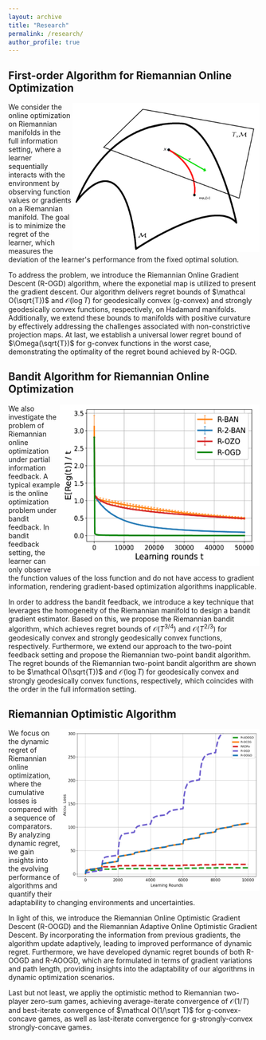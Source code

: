 ```yaml
---
layout: archive
title: "Research"
permalink: /research/
author_profile: true
---
```


## First-order Algorithm for Riemannian Online Optimization  

<img width="375" height="300" align="right" margin-left=50 src="../images/first-order.png" />

We consider the online optimization on Riemannian manifolds in the full information setting, 
where a learner sequentially interacts with the environment by observing function values or gradients on a Riemannian manifold.
The goal is to minimize the regret of the learner, which measures the deviation of the learner's performance from the fixed optimal solution.   

To address the problem, we introduce the Riemannian Online Gradient Descent (R-OGD) algorithm, where the exponetial map is utilized to present the gradient descent. Our algorithm delivers regret bounds of $\mathcal O(\sqrt{T})$ and $\mathcal O(\log T)$ for geodesically convex (g-convex) and strongly geodesically convex functions, respectively, on Hadamard manifolds. Additionally, we extend these bounds to manifolds with positive curvature by effectively addressing the challenges associated with non-constrictive projection maps. At last, we establish a universal lower regret bound of $\Omega(\sqrt{T})$ for g-convex functions in the worst case, demonstrating the optimality of the regret bound achieved by R-OGD.


## Bandit Algorithm for Riemannian Online Optimization  

<img width="400" height="325" align="right" margin-left=50 src="../images/reg_final.png" />

We also investigate the problem of Riemannian online optimization under partial information feedback. A typical example is the online optimization problem under bandit feedback. In bandit feedback setting, the learner can only observe the function values of the loss function and do not have access to gradient information, rendering gradient-based optimization algorithms inapplicable. 

In order to address the bandit feedback, we introduce a key technique that leverages the homogeneity of the Riemannian manifold to design a bandit gradient estimator. Based on this, we propose the Riemannian bandit algorithm, which achieves regret bounds of $\mathcal O(T^{3/4})$ and $\mathcal O(T^{2/3})$ for geodesically convex and strongly geodesically convex functions, respectively. Furthermore, we extend our approach to the two-point feedback setting and propose the Riemannian two-point bandit algorithm. The regret bounds of the Riemannian two-point bandit algorithm are shown to be $\mathcal O(\sqrt{T})$ and $\mathcal O(\log T)$ for geodesically convex and strongly geodesically convex functions, respectively, which coincides with the order in the full information setting.

## Riemannian Optimistic Algorithm


<img width="400" height="325" align="right" margin-left=50 src="../images/dyg.png" />

We focus on the dynamic regret of Riemannian online optimization, where the cumulative losses is compared with a sequence of comparators. By analyzing dynamic regret, we gain insights into the evolving performance of algorithms and quantify their adaptability to changing environments and uncertainties.

In light of this, we introduce the Riemannian Online Optimistic Gradient Descent (R-OOGD) and the Riemannian Adaptive Online Optimistic Gradient Descent. By incorporating the information from previous gradients, the algorithm update adaptively, leading to improved performance of dynamic regret. Furthermore, we have developed dynamic regret bounds of both R-OOGD and R-AOOGD, which are formulated in terms of gradient variations and path length, providing insights into the adaptability of our algorithms in dynamic optimization scenarios.

Last but not least, we appliy the optimistic method to Riemannian two-player zero-sum games, achieving average-iterate convergence of $\mathcal O (1/T)$ and best-iterate convergence of $\mathcal O(1/\sqrt T)$ for g-convex-concave games, as well as last-iterate convergence for g-strongly-convex strongly-concave games.


